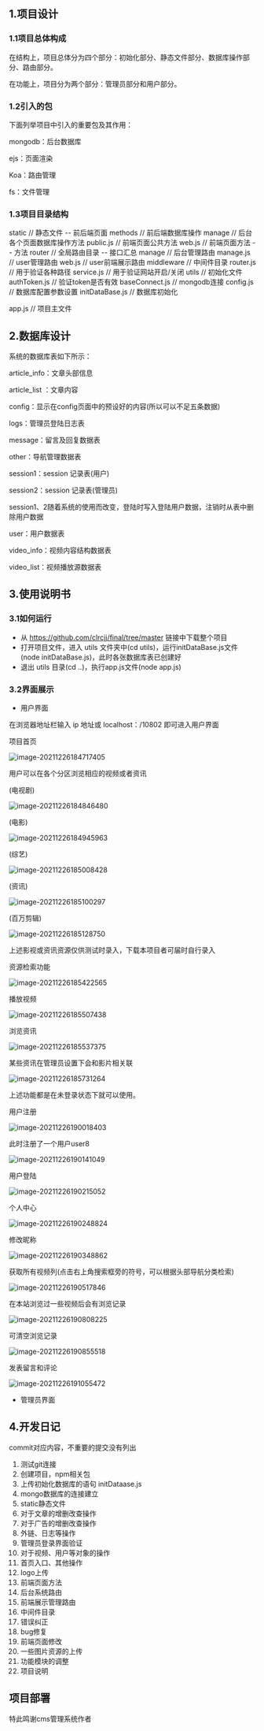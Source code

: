 ## 1.项目设计

### 1.1项目总体构成

在结构上，项目总体分为四个部分：初始化部分、静态文件部分、数据库操作部分、路由部分。

在功能上，项目分为两个部分：管理员部分和用户部分。

### 1.2引入的包

下面列举项目中引入的重要包及其作用：

mongodb：后台数据库

ejs：页面渲染

Koa：路由管理

fs：文件管理

### 1.3项目目录结构

static                 	      // 静态文件 -- 前后端页面
methods                     // 前后端数据库操作
	manage                  // 后台各个页面数据库操作方法
	public.js                  // 前端页面公共方法
	web.js                     // 前端页面方法 -- 方法
router                         // 全局路由目录 -- 接口汇总
	manage                  // 后台管理路由
	manage.js              // user管理路由
	web.js                     // user前端展示路由
middleware                // 中间件目录
	router.js                  // 用于验证各种路径
	service.js                 // 用于验证网站开启/关闭 
utils                             // 初始化文件
	authToken.js          // 验证token是否有效
	baseConnect.js      // mongodb连接
	config.js                  // 数据库配置参数设置
	initDataBase.js      // 数据库初始化

app.js                          // 项目主文件

## 2.数据库设计

系统的数据库表如下所示：

article_info：文章头部信息

article_list ：文章内容

config：显示在config页面中的预设好的内容(所以可以不足五条数据)

logs：管理员登陆日志表

message：留言及回复数据表

other：导航管理数据表

session1：session 记录表(用户)

session2：session 记录表(管理员)

​	session1、2随着系统的使用而改变，登陆时写入登陆用户数据，注销时从表中删除用户数据

user：用户数据表

video_info：视频内容结构数据表

video_list：视频播放源数据表

## 3.使用说明书

### 3.1如何运行

- 从 https://github.com/clrcjj/final/tree/master 链接中下载整个项目
- 打开项目文件，进入 utils 文件夹中(cd utils)，运行initDataBase.js文件(node initDataBase.js)，此时各张数据库表已创建好
- 退出 utils 目录(cd ..)，执行app.js文件(node app.js)

### 3.2界面展示

- 用户界面

在浏览器地址栏输入 ip 地址或 localhost：/10802 即可进入用户界面

项目首页

![image-20211226184717405](image-20211226184717405.png)

用户可以在各个分区浏览相应的视频或者资讯

(电视剧)

![image-20211226184846480](image-20211226184846480.png)

(电影)

![image-20211226184945963](image-20211226184945963.png)

(综艺)

![image-20211226185008428](image-20211226185008428.png)

(资讯)

![image-20211226185100297](image-20211226185100297.png)

(百万剪辑)

![image-20211226185128750](image-20211226185128750.png)

上述影视或资讯资源仅供测试时录入，下载本项目者可届时自行录入

资源检索功能

![image-20211226185422565](image-20211226185422565.png)

播放视频

![image-20211226185507438](image-20211226185507438.png)

浏览资讯

![image-20211226185537375](image-20211226185537375.png)

某些资讯在管理员设置下会和影片相关联

![image-20211226185731264](image-20211226185731264.png)

上述功能都是在未登录状态下就可以使用。



用户注册

![image-20211226190018403](image-20211226190018403.png)

此时注册了一个用户user8

![image-20211226190141049](image-20211226190141049.png)

用户登陆

![image-20211226190215052](image-20211226190215052.png)

个人中心

![image-20211226190248824](image-20211226190248824.png)

修改昵称

![image-20211226190348862](image-20211226190348862.png)

获取所有视频列(点击右上角搜索框旁的符号，可以根据头部导航分类检索)

![image-20211226190517846](image-20211226190517846.png)

在本站浏览过一些视频后会有浏览记录

![image-20211226190808225](image-20211226190808225.png)

可清空浏览记录

![image-20211226190855518](image-20211226190855518.png)

发表留言和评论

![image-20211226191055472](image-20211226191055472.png)



- 管理员界面



## 4.开发日记

commit对应内容，不重要的提交没有列出

1. 测试git连接
2. 创建项目，npm相关包
3. 上传初始化数据库的语句 initDataase.js
4. mongo数据库的连接建立
5. static静态文件
6. 对于文章的增删改查操作
7. 对于广告的增删改查操作
8. 外链、日志等操作
9. 管理员登录界面验证
10. 对于视频、用户等对象的操作
11. 首页入口、其他操作
12. logo上传
13. 前端页面方法
14. 后台系统路由
15. 前端展示管理路由
16. 中间件目录
17. 错误纠正
18. bug修复
19. 前端页面修改
20. 一些图片资源的上传
21. 功能模块的调整
22. 项目说明

## 项目部署



特此鸣谢cms管理系统作者
